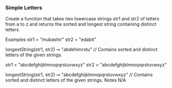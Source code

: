 ### Simple Letters

Create a function that takes two lowercase strings str1 and str2 of letters from a to z and returns the sorted and longest string containing distinct letters.

Examples
str1 = "mubashir"
str2 = "edabit"

longestString(str1, str2) ➞ "abdehimrstu"
// Contains sorted and distinct letters of the given strings.

str1 = "abcdefghijklmnopqrstuvwxyz"
str2 = "abcdefghijklmnopqrstuvwxyz"

longestString(str1, str2) ➞ "abcdefghijklmnopqrstuvwxyz"
// Contains sorted and distinct letters of the given strings.
Notes
N/A
